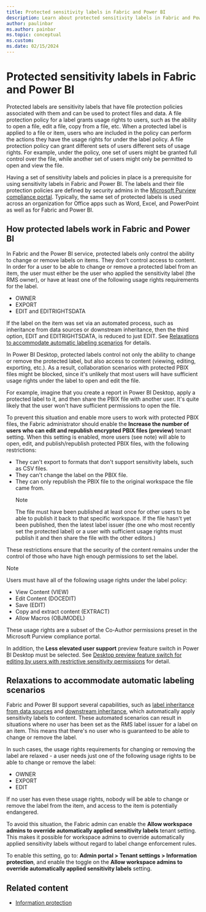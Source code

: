 ```yaml
---
title: Protected sensitivity labels in Fabric and Power BI
description: Learn about protected sensitivity labels in Fabric and Power BI and how they control what you can do with files.
author: paulinbar
ms.author: painbar
ms.topic: conceptual
ms.custom:
ms.date: 02/15/2024
---
```

# Protected sensitivity labels in Fabric and Power BI

Protected labels are sensitivity labels that have file protection policies associated with them and can be used to protect files and data. A file protection policy for a label grants usage rights to users, such as the ability to open a file, edit a file, copy from a file, etc. When a protected label is applied to a file or item, users who are included in the policy can perform the actions they have the usage rights for under the label policy. A file protection policy can grant different sets of users different sets of usage rights. For example, under the policy, one set of users might be granted full control over the file, while another set of users might only be permitted to open and view the file.

Having a set of sensitivity labels and policies in place is a prerequisite for using sensitivity labels in Fabric and Power BI. The labels and their file protection policies are defined by security admins in the [Microsoft Purview compliance portal](https://go.microsoft.com/fwlink/p/?linkid=2077149). Typically, the same set of protected labels is used across an organization for Office apps such as Word, Excel, and PowerPoint as well as for Fabric and Power BI.

## How protected labels work in Fabric and Power BI

In Fabric and the Power BI service, protected labels only control the ability to change or remove labels on items. They don't control access to content. In order for a user to be able to change or remove a protected label from an item, the user must either be the user who applied the sensitivity label (the RMS owner), or have at least one of the following usage rights requirements for the label.

* OWNER
* EXPORT
* EDIT and EDITRIGHTSDATA

If the label on the item was set via an automated process, such as inheritance from data sources or downstream inheritance, then the third option, EDIT and EDITRIGHTSDATA, is reduced to just EDIT. See [Relaxations to accommodate automatic labeling scenarios](#relaxations-to-accommodate-automatic-labeling-scenarios) for details.

In Power BI Desktop, protected labels control not only the ability to change or remove the protected label, but also access to content (viewing, editing, exporting, etc.). As a result, collaboration scenarios with protected PBIX files might be blocked, since it's unlikely that most users will have sufficient usage rights under the label to open and edit the file. 

For example, imagine that you create a report in Power BI Desktop, apply a protected label to it, and then share the PBIX file with another user. It's quite likely that the user won't have sufficient permissions to open the file.

To prevent this situation and enable more users to work with protected PBIX files, the Fabric administrator should enable the **Increase the number of users who can edit and republish encrypted PBIX files (preview)** tenant setting. When this setting is enabled, more users (see note) will able to open, edit, and publish/republish protected PBIX files, with the following restrictions:

* They can't export to formats that don't support sensitivity labels, such as CSV files.
* They can't change the label on the PBIX file.
* They can only republish the PBIX file to the original workspace the file came from. 
   >[!NOTE]
   >The file must have been published at least once for other users to be able to publish it back to that specific workspace. If the file hasn't yet been published, then the latest label issuer (the one who most recently set the protected label) or a user with sufficient usage rights must publish it and then share the file with the other editors.)

These restrictions ensure that the security of the content remains under the control of those who have high enough permissions to set the label.

> [!NOTE]
> Users must have all of the following usage rights under the label policy:
>
> * View Content (VIEW)
> * Edit Content (DOCEDIT)
> * Save (EDIT)
> * Copy and extract content (EXTRACT)
> * Allow Macros (OBJMODEL)

These usage rights are a subset of the Co-Author permissions preset in the Microsoft Purview compliance portal.

In addition, the **Less elevated user support** preview feature switch in Power BI Desktop must be selected. See [Desktop preview feature switch for editing by users with restrictive sensitivity permissions](../admin/service-admin-portal-information-protection.md#desktop-preview-feature-switch-for-editing-by-users-with-restrictive-sensitivity-permissions) for detail.

## Relaxations to accommodate automatic labeling scenarios

Fabric and Power BI support several capabilities, such as [label inheritance from data sources](service-security-sensitivity-label-inheritance-from-data-sources.md) and [downstream inheritance](service-security-sensitivity-label-downstream-inheritance.md), which automatically apply sensitivity labels to content. These automated scenarios can result in situations where no user has been set as the RMS label issuer for a label on an item. This means that there's no user who is guaranteed to be able to change or remove the label.

In such cases, the usage rights requirements for changing or removing the label are relaxed - a user needs just one of the following usage rights to be able to change or remove the label:

* OWNER
* EXPORT
* EDIT 

If no user has even these usage rights, nobody will be able to change or remove the label from the item, and access to the item is potentially endangered.

To avoid this situation, the Fabric admin can enable the **Allow workspace admins to override automatically applied sensitivity labels** tenant setting. This makes it possible for workspace admins to override automatically applied sensitivity labels without regard to label change enforcement rules.

To enable this setting, go to: **Admin portal > Tenant settings > Information protection**, and enable the toggle on the **Allow workspace admins to override automatically applied sensitivity labels** setting.

## Related content

* [Information protection](information-protection.md)
